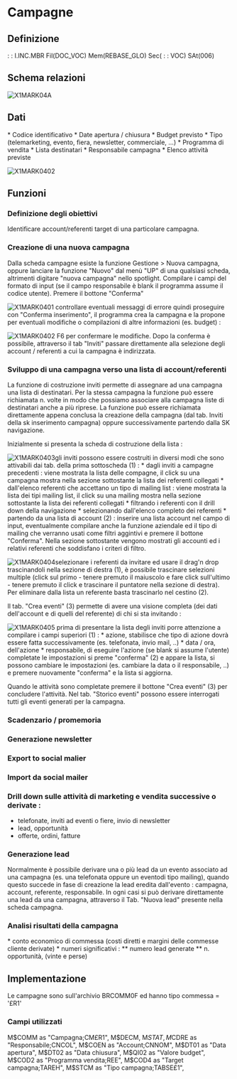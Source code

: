 # Campagne
## Definizione
 :  : I.INC.MBR Fil(DOC_VOC) Mem(REBASE_GLO) Sec( :  : VOC) SAt(006)

## Schema relazioni
![X1MARK04A](http://localhost:3000/immagini/REMARK_01/X1MARK04A.png)
## Dati
\* Codice identificativo
\* Date apertura / chiusura
\* Budget previsto
\* Tipo (telemarketing, evento, fiera, newsletter, commerciale, ...)
\* Programma di vendita
\* Lista destinatari
\* Responsabile campagna
\* Elenco attività previste

![X1MARK0402](http://localhost:3000/immagini/REMARK_01/X1MARK0402.png)
## Funzioni
### Definizione degli obiettivi
Identificare account/referenti target di una particolare campagna.

### Creazione di una nuova campagna
Dalla scheda campagne esiste la funzione Gestione > Nuova campagna, oppure lanciare la funzione "Nuovo" dal menù "UP" di una qualsiasi scheda, altrimenti digitare "nuova campagna" nello spotlight.
Compilare i campi del formato di input (se il campo responsabile è blank il programma assume il codice utente).
Premere il bottone "Conferma"

![X1MARK0401](http://localhost:3000/immagini/REMARK_01/X1MARK0401.png)
controllare eventuali messaggi di errore quindi proseguire con "Conferma inserimento", il programma crea la campagna e la propone per eventuali modifiche o compilazioni di altre informazioni (es. budget) : 

![X1MARK0402](http://localhost:3000/immagini/REMARK_01/X1MARK0402.png)
F6 per confermare le modifiche. Dopo la conferma è possibile, attraverso il tab "Inviti" passare direttamente alla selezione degli account / referenti a cui la campagna è indirizzata.

### Sviluppo di una campagna verso una lista di account/referenti
La funzione di costruzione inviti permette di assegnare ad una campagna una lista di destinatari. Per la stessa campagna la funzione può essere richiamata n. volte in modo che possiamo associare alla campagna liste di destinatari anche a più riprese.
La funzione può essere richiamata direttamente appena conclusa la creazione della campagna (dal tab. Inviti della sk inserimento campagna) oppure successivamente partendo dalla SK navigazione.

Inizialmente si presenta la scheda di costruzione della lista : 

![X1MARK0403](http://localhost:3000/immagini/REMARK_01/X1MARK0403.png)gli inviti possono essere costruiti in diversi modi che sono attivabili dai tab. della prima sottoscheda (1) : 
\* dagli inviti a campagne precedenti :  viene mostrata la lista delle compagne, il click su una campagna mostra nella sezione sottostante la lista dei referenti collegati
\* dall'elenco referenti che accettano un tipo di mailing list :  viene mostrata la lista dei tipi mailing list, il click su una mailing mostra nella sezione sottostante la lista dei referenti collegati
\* filtrando i referenti con il drill down della navigazione
\* selezionando dall'elenco completo dei referenti
\* partendo da una lista di account (2) :  inserire una lista account nel campo di input, eventualmente compilare anche la funzione aziendale ed il tipo di mailing che verranno usati come filtri aggintivi e premere il bottone "Conferma". Nella sezione sottostante vengono mostrati gli accounti ed i relativi referenti che soddisfano i criteri di filtro.

![X1MARK0404](http://localhost:3000/immagini/REMARK_01/X1MARK0404.png)selezionare i referenti da invitare ed usare il drag'n drop trascinandoli nella sezione di destra (1), è possibile trascinare selezioni multiple (click sul primo - tenere premuto il maiuscolo e fare click sull'ultimo - tenere premuto il click e trascinare il puntatore nella sezione di destra).
Per eliminare dalla lista un referente basta trascinarlo nel cestino (2).

Il tab. "Crea eventi" (3) permette di avere una visione completa (dei dati dell'account e di quelli del referente) di chi si sta invitando : 

![X1MARK0405](http://localhost:3000/immagini/REMARK_01/X1MARK0405.png)
prima di presentare la lista degli inviti porre attenzione a compilare i campi superiori (1) : 
\* azione, stabilisce che tipo di azione dovrà essere fatta successivamente (es. telefonata, invio mail, ..)
\* data / ora, dell'azione
\* responsabile, di eseguire l'azione (se blank si assume l'utente)
completate le impostazioni si preme "conferma" (2) e appare la lista, si possono cambiare le impostazioni (es. cambiare la data o il responsabile, ..) e premere nuovamente "conferma" e la lista si aggiorna.

Quando le attività sono completate premere il bottone "Crea eventi" (3) per concludere l'attività.
Nel tab. "Storico eventi" possono essere interrogati tutti gli eventi generati per la campagna.

### Scadenzario / promemoria

### Generazione newsletter

### Export to social malier

### Import da social mailer

### Drill down sulle attività di marketing e vendita successive o derivate : 
- telefonate, inviti ad eventi o fiere, invio di newsletter
- lead, opportunità
- offerte, ordini, fatture

### Generazione lead
Normalmente è possibile derivare una o più lead da un evento associato ad una campagna (es. una telefonata oppure un eventodi tipo mailing), quando questo succede in fase di creazione la lead eredita dall'evento :  campagna, account, referente, responsabile. In ogni casi si può derivare direttamente una lead da una campagna, attraverso il Tab. "Nuova lead" presente nella scheda campagna.

### Analisi risultati della campagna
\* conto economico di commessa (costi diretti e margini delle commesse cliente derivate)
\* numeri significativi : 
\*\* numero lead generate
\*\* n. opportunità, (vinte e perse)





## Implementazione
Le campagne sono sull'archivio BRCOMM0F ed hanno tipo commessa = '£R1'

### Campi utilizzati
M$COMM as "Campagna;CM£R1",
M$DECM,
M$STAT,
M$CDRE as "Responsabile;CNCOL",
M$COEN as "Account;CNNOM",
M$DT01 as "Data apertura",
M$DT02 as "Data chiusura",
M$QI02 as "Valore budget",
M$COD2 as "Programma vendita;REE",
M$COD4 as "Target campagna;TAREH",
M$STCM as "Tipo campagna;TABSE£1",


